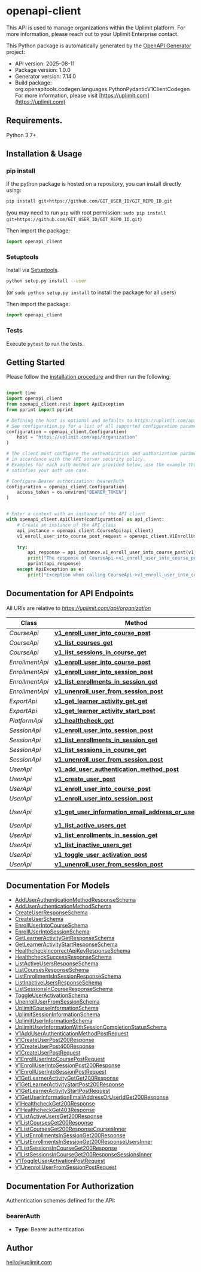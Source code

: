 # openapi-client
This API is used to manage organizations within the Uplimit platform. For more information, please reach out to your Uplimit Enterprise contact.

This Python package is automatically generated by the [OpenAPI Generator](https://openapi-generator.tech) project:

- API version: 2025-08-11
- Package version: 1.0.0
- Generator version: 7.14.0
- Build package: org.openapitools.codegen.languages.PythonPydanticV1ClientCodegen
For more information, please visit [https://uplimit.com](https://uplimit.com)

## Requirements.

Python 3.7+

## Installation & Usage
### pip install

If the python package is hosted on a repository, you can install directly using:

```sh
pip install git+https://github.com/GIT_USER_ID/GIT_REPO_ID.git
```
(you may need to run `pip` with root permission: `sudo pip install git+https://github.com/GIT_USER_ID/GIT_REPO_ID.git`)

Then import the package:
```python
import openapi_client
```

### Setuptools

Install via [Setuptools](http://pypi.python.org/pypi/setuptools).

```sh
python setup.py install --user
```
(or `sudo python setup.py install` to install the package for all users)

Then import the package:
```python
import openapi_client
```

### Tests

Execute `pytest` to run the tests.

## Getting Started

Please follow the [installation procedure](#installation--usage) and then run the following:

```python

import time
import openapi_client
from openapi_client.rest import ApiException
from pprint import pprint

# Defining the host is optional and defaults to https://uplimit.com/api/organization
# See configuration.py for a list of all supported configuration parameters.
configuration = openapi_client.Configuration(
    host = "https://uplimit.com/api/organization"
)

# The client must configure the authentication and authorization parameters
# in accordance with the API server security policy.
# Examples for each auth method are provided below, use the example that
# satisfies your auth use case.

# Configure Bearer authorization: bearerAuth
configuration = openapi_client.Configuration(
    access_token = os.environ["BEARER_TOKEN"]
)


# Enter a context with an instance of the API client
with openapi_client.ApiClient(configuration) as api_client:
    # Create an instance of the API class
    api_instance = openapi_client.CourseApi(api_client)
    v1_enroll_user_into_course_post_request = openapi_client.V1EnrollUserIntoCoursePostRequest() # V1EnrollUserIntoCoursePostRequest |  (optional)

    try:
        api_response = api_instance.v1_enroll_user_into_course_post(v1_enroll_user_into_course_post_request=v1_enroll_user_into_course_post_request)
        print("The response of CourseApi->v1_enroll_user_into_course_post:\n")
        pprint(api_response)
    except ApiException as e:
        print("Exception when calling CourseApi->v1_enroll_user_into_course_post: %s\n" % e)

```

## Documentation for API Endpoints

All URIs are relative to *https://uplimit.com/api/organization*

Class | Method | HTTP request | Description
------------ | ------------- | ------------- | -------------
*CourseApi* | [**v1_enroll_user_into_course_post**](docs/CourseApi.md#v1_enroll_user_into_course_post) | **POST** /v1/EnrollUserIntoCourse | 
*CourseApi* | [**v1_list_courses_get**](docs/CourseApi.md#v1_list_courses_get) | **GET** /v1/ListCourses | 
*CourseApi* | [**v1_list_sessions_in_course_get**](docs/CourseApi.md#v1_list_sessions_in_course_get) | **GET** /v1/ListSessionsInCourse | 
*EnrollmentApi* | [**v1_enroll_user_into_course_post**](docs/EnrollmentApi.md#v1_enroll_user_into_course_post) | **POST** /v1/EnrollUserIntoCourse | 
*EnrollmentApi* | [**v1_enroll_user_into_session_post**](docs/EnrollmentApi.md#v1_enroll_user_into_session_post) | **POST** /v1/EnrollUserIntoSession | 
*EnrollmentApi* | [**v1_list_enrollments_in_session_get**](docs/EnrollmentApi.md#v1_list_enrollments_in_session_get) | **GET** /v1/ListEnrollmentsInSession | 
*EnrollmentApi* | [**v1_unenroll_user_from_session_post**](docs/EnrollmentApi.md#v1_unenroll_user_from_session_post) | **POST** /v1/UnenrollUserFromSession | 
*ExportApi* | [**v1_get_learner_activity_get_get**](docs/ExportApi.md#v1_get_learner_activity_get_get) | **GET** /v1/GetLearnerActivity/get | 
*ExportApi* | [**v1_get_learner_activity_start_post**](docs/ExportApi.md#v1_get_learner_activity_start_post) | **POST** /v1/GetLearnerActivity/start | 
*PlatformApi* | [**v1_healthcheck_get**](docs/PlatformApi.md#v1_healthcheck_get) | **GET** /v1/Healthcheck | 
*SessionApi* | [**v1_enroll_user_into_session_post**](docs/SessionApi.md#v1_enroll_user_into_session_post) | **POST** /v1/EnrollUserIntoSession | 
*SessionApi* | [**v1_list_enrollments_in_session_get**](docs/SessionApi.md#v1_list_enrollments_in_session_get) | **GET** /v1/ListEnrollmentsInSession | 
*SessionApi* | [**v1_list_sessions_in_course_get**](docs/SessionApi.md#v1_list_sessions_in_course_get) | **GET** /v1/ListSessionsInCourse | 
*SessionApi* | [**v1_unenroll_user_from_session_post**](docs/SessionApi.md#v1_unenroll_user_from_session_post) | **POST** /v1/UnenrollUserFromSession | 
*UserApi* | [**v1_add_user_authentication_method_post**](docs/UserApi.md#v1_add_user_authentication_method_post) | **POST** /v1/AddUserAuthenticationMethod | 
*UserApi* | [**v1_create_user_post**](docs/UserApi.md#v1_create_user_post) | **POST** /v1/CreateUser | 
*UserApi* | [**v1_enroll_user_into_course_post**](docs/UserApi.md#v1_enroll_user_into_course_post) | **POST** /v1/EnrollUserIntoCourse | 
*UserApi* | [**v1_enroll_user_into_session_post**](docs/UserApi.md#v1_enroll_user_into_session_post) | **POST** /v1/EnrollUserIntoSession | 
*UserApi* | [**v1_get_user_information_email_address_or_user_id_get**](docs/UserApi.md#v1_get_user_information_email_address_or_user_id_get) | **GET** /v1/GetUserInformation/{emailAddressOrUserId} | 
*UserApi* | [**v1_list_active_users_get**](docs/UserApi.md#v1_list_active_users_get) | **GET** /v1/ListActiveUsers | 
*UserApi* | [**v1_list_enrollments_in_session_get**](docs/UserApi.md#v1_list_enrollments_in_session_get) | **GET** /v1/ListEnrollmentsInSession | 
*UserApi* | [**v1_list_inactive_users_get**](docs/UserApi.md#v1_list_inactive_users_get) | **GET** /v1/ListInactiveUsers | 
*UserApi* | [**v1_toggle_user_activation_post**](docs/UserApi.md#v1_toggle_user_activation_post) | **POST** /v1/ToggleUserActivation | 
*UserApi* | [**v1_unenroll_user_from_session_post**](docs/UserApi.md#v1_unenroll_user_from_session_post) | **POST** /v1/UnenrollUserFromSession | 


## Documentation For Models

 - [AddUserAuthenticationMethodResponseSchema](docs/AddUserAuthenticationMethodResponseSchema.md)
 - [AddUserAuthenticationMethodSchema](docs/AddUserAuthenticationMethodSchema.md)
 - [CreateUserResponseSchema](docs/CreateUserResponseSchema.md)
 - [CreateUserSchema](docs/CreateUserSchema.md)
 - [EnrollUserIntoCourseSchema](docs/EnrollUserIntoCourseSchema.md)
 - [EnrollUserIntoSessionSchema](docs/EnrollUserIntoSessionSchema.md)
 - [GetLearnerActivityGetResponseSchema](docs/GetLearnerActivityGetResponseSchema.md)
 - [GetLearnerActivityStartResponseSchema](docs/GetLearnerActivityStartResponseSchema.md)
 - [HealthcheckIncorrectApiKeyResponseSchema](docs/HealthcheckIncorrectApiKeyResponseSchema.md)
 - [HealthcheckSuccessResponseSchema](docs/HealthcheckSuccessResponseSchema.md)
 - [ListActiveUsersResponseSchema](docs/ListActiveUsersResponseSchema.md)
 - [ListCoursesResponseSchema](docs/ListCoursesResponseSchema.md)
 - [ListEnrollmentsInSessionResponseSchema](docs/ListEnrollmentsInSessionResponseSchema.md)
 - [ListInactiveUsersResponseSchema](docs/ListInactiveUsersResponseSchema.md)
 - [ListSessionsInCourseResponseSchema](docs/ListSessionsInCourseResponseSchema.md)
 - [ToggleUserActivationSchema](docs/ToggleUserActivationSchema.md)
 - [UnenrollUserFromSessionSchema](docs/UnenrollUserFromSessionSchema.md)
 - [UplimitCourseInformationSchema](docs/UplimitCourseInformationSchema.md)
 - [UplimitSessionInformationSchema](docs/UplimitSessionInformationSchema.md)
 - [UplimitUserInformationSchema](docs/UplimitUserInformationSchema.md)
 - [UplimitUserInformationWithSessionCompletionStatusSchema](docs/UplimitUserInformationWithSessionCompletionStatusSchema.md)
 - [V1AddUserAuthenticationMethodPostRequest](docs/V1AddUserAuthenticationMethodPostRequest.md)
 - [V1CreateUserPost200Response](docs/V1CreateUserPost200Response.md)
 - [V1CreateUserPost400Response](docs/V1CreateUserPost400Response.md)
 - [V1CreateUserPostRequest](docs/V1CreateUserPostRequest.md)
 - [V1EnrollUserIntoCoursePostRequest](docs/V1EnrollUserIntoCoursePostRequest.md)
 - [V1EnrollUserIntoSessionPost200Response](docs/V1EnrollUserIntoSessionPost200Response.md)
 - [V1EnrollUserIntoSessionPostRequest](docs/V1EnrollUserIntoSessionPostRequest.md)
 - [V1GetLearnerActivityGetGet200Response](docs/V1GetLearnerActivityGetGet200Response.md)
 - [V1GetLearnerActivityStartPost200Response](docs/V1GetLearnerActivityStartPost200Response.md)
 - [V1GetLearnerActivityStartPostRequest](docs/V1GetLearnerActivityStartPostRequest.md)
 - [V1GetUserInformationEmailAddressOrUserIdGet200Response](docs/V1GetUserInformationEmailAddressOrUserIdGet200Response.md)
 - [V1HealthcheckGet200Response](docs/V1HealthcheckGet200Response.md)
 - [V1HealthcheckGet403Response](docs/V1HealthcheckGet403Response.md)
 - [V1ListActiveUsersGet200Response](docs/V1ListActiveUsersGet200Response.md)
 - [V1ListCoursesGet200Response](docs/V1ListCoursesGet200Response.md)
 - [V1ListCoursesGet200ResponseCoursesInner](docs/V1ListCoursesGet200ResponseCoursesInner.md)
 - [V1ListEnrollmentsInSessionGet200Response](docs/V1ListEnrollmentsInSessionGet200Response.md)
 - [V1ListEnrollmentsInSessionGet200ResponseUsersInner](docs/V1ListEnrollmentsInSessionGet200ResponseUsersInner.md)
 - [V1ListSessionsInCourseGet200Response](docs/V1ListSessionsInCourseGet200Response.md)
 - [V1ListSessionsInCourseGet200ResponseSessionsInner](docs/V1ListSessionsInCourseGet200ResponseSessionsInner.md)
 - [V1ToggleUserActivationPostRequest](docs/V1ToggleUserActivationPostRequest.md)
 - [V1UnenrollUserFromSessionPostRequest](docs/V1UnenrollUserFromSessionPostRequest.md)


<a id="documentation-for-authorization"></a>
## Documentation For Authorization


Authentication schemes defined for the API:
<a id="bearerAuth"></a>
### bearerAuth

- **Type**: Bearer authentication


## Author

hello@uplimit.com



